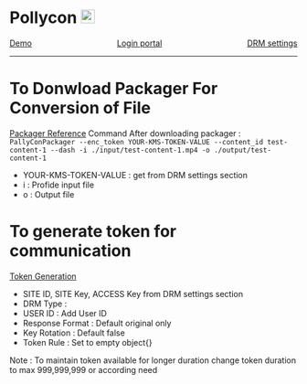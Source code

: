 <h1>Pollycon
<a href="https://pallycon.com/">
   <img width="24" height="24" src="https://img.icons8.com/fluency/48/link.png" alt="link"/>
</a>
</h1>
<div style="display:flex;flex-direction:row;width:'100%';justify-content:space-between">
   <a href="https://pollycon-drm.vercel.app/">Demo</a>
   <a href="https://login.pallycon.com/?lang=en&_gl=1*juee59*_ga*MTI1NTQxMjQ2My4xNzE5MTE5NTMx*_ga_1J5K0D1B1Z*MTcxOTE1NTYxMi40LjEuMTcxOTE1NjA2Ni42MC4wLjA.">Login portal</a>
   <a href="https://console.pallycon.com/drm/setting">DRM settings </a>
</div>


<hr />

<h1>To Donwload Packager For Conversion of File</h1>
<a href="https://github.com/inka-pallycon/pallycon-drm-cli-packager">Packager Reference</a>
Command After downloading packager :
<code>PallyConPackager --enc_token YOUR-KMS-TOKEN-VALUE --content_id test-content-1 --dash -i ./input/test-content-1.mp4 -o ./output/test-content-1</code>
<ul>
    <li>YOUR-KMS-TOKEN-VALUE : get from DRM settings section</li>
    <li>i : Profide input file</li>
    <li>o : Output file</li>
</ul>

<h1>To generate token for communication</h1>
<a href="https://sample.pallycon.com/customdata/#createToken">Token Generation</a>
<ul>
    <li>SITE ID, SITE Key, ACCESS Key from DRM settings section</li>
    <li>DRM Type : </li>
    <li>USER ID : Add User ID</li>
    <li>Response Format : Default original only</li>
    <li>Key Rotation : Default false</li>
    <li>Token Rule : Set to empty object{}</li>
</ul>
<p>Note : To maintain token available for longer duration change token duration to max 999,999,999 or according need</p>



